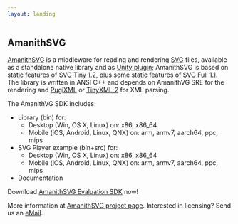 ```yaml
---
layout: landing
---
```


## AmanithSVG <a class="jumptarget" name="amanithsvg_section"></a>

[AmanithSVG](http://www.amanithsvg.com) is a middleware for reading and rendering [SVG](https://it.wikipedia.org/wiki/Scalable_Vector_Graphics) files, available as a standalone native library and as [Unity plugin](https://www.assetstore.unity3d.com/en/#!/content/19822); AmanithSVG is based on static features of [SVG Tiny 1.2](https://www.w3.org/TR/SVGTiny12/), plus some static features of [SVG Full 1.1](https://www.w3.org/TR/SVG/).  
The library is written in ANSI C++ and depends on AmanithVG SRE for the rendering and [PugiXML](http://pugixml.org) or [TinyXML-2](http://www.grinninglizard.com/tinyxml2/) for XML parsing.

The AmanithVG SDK includes:

* Library (bin) for:
	* Desktop (Win, OS X, Linux) on: x86, x86\_64
	* Mobile (iOS, Android, Linux, QNX) on: arm, armv7, aarch64, ppc, mips
* SVG Player example (bin+src) for:
	* Desktop (Win, OS X, Linux) on: x86, x86\_64
	* Mobile (iOS, Android, Linux, QNX) on: arm, armv7, aarch64, ppc, mips
* Documentation

Download [AmanithSVG Evaluation SDK](https://github.com/Mazatech/amanithsvg/releases/download/v1.0.0.336/amanithsvg_v1_0_0_336_eval.zip) now!

More information at [AmanithSVG project page](http://www.amanithsvg.com). Interested in licensing? Send us an [eMail](mailto:info@mazatech.com?subject=AmanithSVG%20Licensing).

